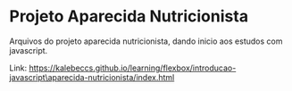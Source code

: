 # Projeto Aparecida Nutricionista

Arquivos do projeto aparecida nutricionista, dando inicio aos estudos com javascript.

Link: https://kalebeccs.github.io/learning/flexbox/introducao-javascript\aparecida-nutricionista/index.html
